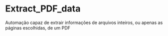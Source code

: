 # Extract_PDF_data
Automação capaz de extrair informações de arquivos inteiros, ou apenas as páginas escolhidas, de um PDF
